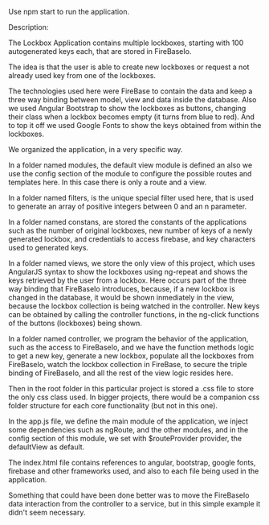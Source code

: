 Use npm start to run the application.

Description:

The Lockbox Application contains multiple lockboxes, starting with 100 autogenerated keys each, that are stored in FireBaseIo.

The idea is that the user is able to create new lockboxes or request a not already used key from one of the lockboxes.

The technologies used here were FireBase to contain the data and keep a three way binding between model, view and data inside the database. Also we used Angular Bootstrap to show the lockboxes as buttons, changing their class when a lockbox becomes empty (it turns from blue to red). And to top it off we used Google Fonts to show the keys obtained from within the lockboxes.

We organized the application, in a very specific way.

In a folder named modules, the default view module is defined an also we use the config section of the module to configure the possible routes and templates here. In this case there is only a route and a view.

In a folder named filters, is the unique special filter used here, that is used to generate an array of positive integers between 0 and an n parameter.

In a folder named constans, are stored the constants of the applications such as the number of original lockboxes, new number of keys of a newly generated lockbox, and credentials to access firebase, and key characters used to generated keys.

In a folder named views, we store the only view of this project, which uses AngularJS syntax to show the lockboxes using ng-repeat and shows the keys retrieved by the user from a lockbox. Here occurs part of the three way binding that FireBaseIo introduces, because, if a new lockbox is changed in the database, it would be shown inmediately in the view, because the lockbox collection is being watched in the controller. New keys can be obtained by calling the controller functions, in the ng-click functions of the buttons (lockboxes) being shown.

In a folder named controller, we program the behavior of the application, such as the access to FireBaseIo, and we have the function methods logic to get a new key, generate a new lockbox, populate all the lockboxes from FireBaseIo, watch the lockbox collection in FireBase, to secure the triple binding of FireBaseIo, and all the rest of the view logic resides here.

Then in the root folder in this particular project is stored a .css file to store the only css class used. In bigger projects, there would be a companion css folder structure for each core functionality (but not in this one).

In the app.js file, we define the main module of the application, we inject some dependencies such as ngRoute, and the other modules, and in the config section of this module, we set with $routeProvider provider, the defaultView as default.

The index.html file contains references to angular, bootstrap, google fonts, firebase and other frameworks used, and also to each file being used in the application.

Something that could have been done better was to move the FireBaseIo data interaction from the controller to a service, but in this simple example it didn't seem necessary.
